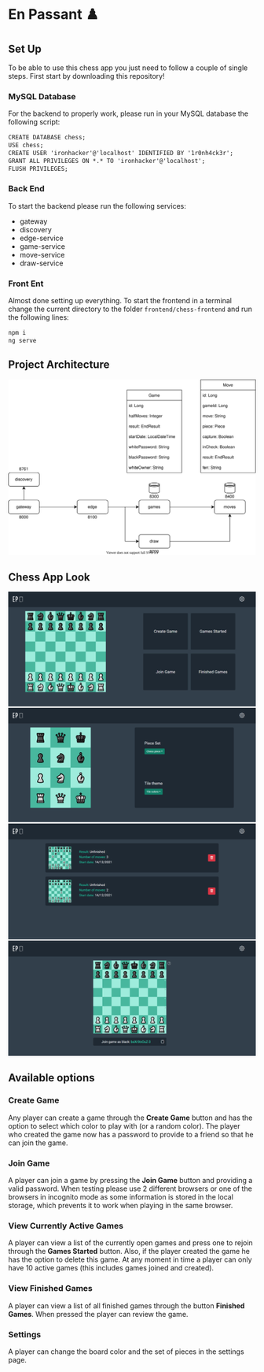 # En Passant :chess_pawn:

## Set Up
To be able to use this chess app you just need to follow a couple of single steps.
First start by downloading this repository!

### MySQL Database
For the backend to properly work, please run in your MySQL database the following script:
```
CREATE DATABASE chess;
USE chess;
CREATE USER 'ironhacker'@'localhost' IDENTIFIED BY '1r0nh4ck3r';
GRANT ALL PRIVILEGES ON *.* TO 'ironhacker'@'localhost';
FLUSH PRIVILEGES;
```

### Back End
To start the backend please run the following services:
- gateway
- discovery
- edge-service
- game-service
- move-service
- draw-service

### Front Ent
Almost done setting up everything. To start the frontend in a terminal change the current directory to the folder ``` frontend/chess-frontend ``` and run the following lines:
```
npm i
ng serve
```

## Project Architecture
<img alt="diagram" src="https://github.com/EN-IH-WDPT-JUN21/MigNeves-ChessApp-FinalProject/blob/main/diagram.svg">

## Chess App Look
<img alt="project logo" src="https://github.com/EN-IH-WDPT-JUN21/MigNeves-ChessApp-FinalProject/blob/main/home-page.png">
<img alt="project logo" src="https://github.com/EN-IH-WDPT-JUN21/MigNeves-ChessApp-FinalProject/blob/main/settings.png">
<img alt="project logo" src="https://github.com/EN-IH-WDPT-JUN21/MigNeves-ChessApp-FinalProject/blob/main/game-list.png">
<img alt="project logo" src="https://github.com/EN-IH-WDPT-JUN21/MigNeves-ChessApp-FinalProject/blob/main/game.png">

## Available options
### Create Game
Any player can create a game through the **Create Game** button and has the option to select which color to play with (or a random color).
The player who created the game now has a password to provide to a friend so that he can join the game.

### Join Game
A player can join a game by pressing the **Join Game** button and providing a valid password. 
When testing please use 2 different browsers or one of the browsers in incognito mode as some information is stored in the local storage, which prevents it to work when playing in the same browser.

### View Currently Active Games
A player can view a list of the currently open games and press one to rejoin through the **Games Started** button. Also, if the player created the game he has the option to delete this game.
At any moment in time a player can only have 10 active games (this includes games joined and created).

### View Finished Games
A player can view a list of all finished games through the button **Finished Games**. When pressed the player can review the game.

### Settings
A player can change the board color and the set of pieces in the settings page.

